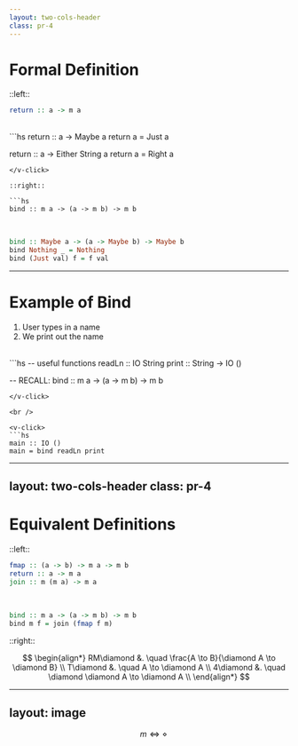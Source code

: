 ```yaml
---
layout: two-cols-header
class: pr-4
---
```


# Formal Definition

::left::

```hs
return :: a -> m a 
```

<br />

<v-click>
```hs
return :: a -> Maybe a
return a = Just a

return :: a -> Either String a
return a = Right a
```
</v-click>

::right::

```hs
bind :: m a -> (a -> m b) -> m b
```

<br />

<v-click>

```hs
bind :: Maybe a -> (a -> Maybe b) -> Maybe b
bind Nothing _ = Nothing
bind (Just val) f = f val
```

</v-click>

---

# Example of Bind

1. User types in a name 
2. We print out the name 

<br />

<v-click>
```hs
-- useful functions
readLn :: IO String
print :: String -> IO ()

-- RECALL:
bind :: m a -> (a -> m b) -> m b
```
</v-click>

<br />

<v-click>
```hs
main :: IO ()
main = bind readLn print
```
</v-click>

---
layout: two-cols-header
class: pr-4
---

# Equivalent Definitions

::left:: 

```hs
fmap :: (a -> b) -> m a -> m b
return :: a -> m a
join :: m (m a) -> m a
```

<br />

<v-click>

```hs
bind :: m a -> (a -> m b) -> m b
bind m f = join (fmap f m)
```

</v-click>

::right::

<v-click>

$$
\begin{align*}
RM\diamond &. \quad \frac{A \to B}{\diamond A \to \diamond B} \\
T\diamond &. \quad A \to \diamond A \\
4\diamond &. \quad \diamond \diamond A \to \diamond A \\
\end{align*}
$$

<!-- Are computations just $\diamond$ in $KT4 = S4$? -->

</v-click>

---
layout: image
---

<BigImage imgsrc="/img/paper.png" />

$$\quad m \iff \diamond$$